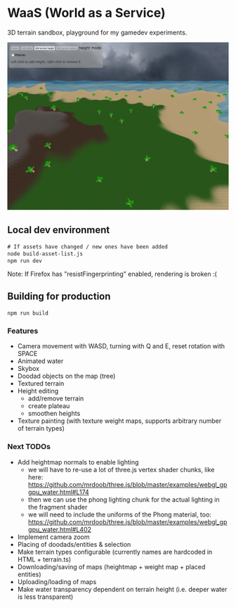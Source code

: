 # WaaS (World as a Service)

3D terrain sandbox, playground for my gamedev experiments.

![Example image](waas.png)

## Local dev environment

```
# If assets have changed / new ones have been added
node build-asset-list.js
npm run dev
```

Note: If Firefox has "resistFingerprinting" enabled, rendering is broken :(

## Building for production

```
npm run build
```

### Features

- Camera movement with WASD, turning with Q and E, reset rotation with SPACE
- Animated water
- Skybox
- Doodad objects on the map (tree)
- Textured terrain
- Height editing
  - add/remove terrain
  - create plateau
  - smoothen heights
- Texture painting (with texture weight maps, supports arbitrary number of terrain types)

### Next TODOs

- Add heightmap normals to enable lighting
  - we will have to re-use a lot of three.js vertex shader chunks, like here: https://github.com/mrdoob/three.js/blob/master/examples/webgl_gpgpu_water.html#L174
  - then we can use the phong lighting chunk for the actual lighting in the fragment shader
  - we will need to include the uniforms of the Phong material, too: https://github.com/mrdoob/three.js/blob/master/examples/webgl_gpgpu_water.html#L402
- Implement camera zoom
- Placing of doodads/entities & selection
- Make terrain types configurable (currently names are hardcoded in HTML + terrain.ts)
- Downloading/saving of maps (heightmap + weight map + placed entities)
- Uploading/loading of maps
- Make water transparency dependent on terrain height (i.e. deeper water is less transparent)
